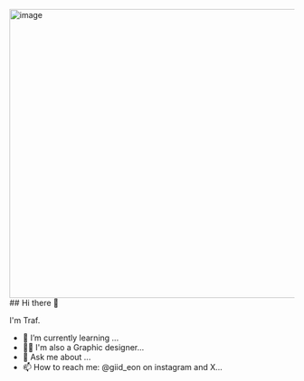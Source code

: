 <img width="512" height="512" alt="image" src="https://github.com/user-attachments/assets/3b98f2b8-b61d-48a5-a521-d10740c1daa5" />## Hi there 👋

I'm Traf.

- 🌱 I’m currently learning ...
- 👨‍💻 I'm also a Graphic designer...
- 💬 Ask me about ...
- 📫 How to reach me: @giid_eon on instagram and X...


